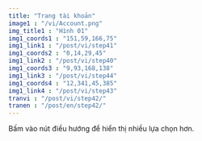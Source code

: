 ```yaml
---
title: "Trang tài khoản"
image1 : "/vi/Account.png"
img_title1 : "Hình 01"
img1_coords1 : "151,59,166,75"
img1_link1 : "/post/vi/step41"
img1_coords2 : "0,14,29,45"
img1_link2 : "/post/vi/step40"
img1_coords3 : "9,93,168,138"
img1_link3 : "/post/vi/step44"
img1_coords4 : "12,341,45,385"
img1_link4 : "/post/vi/step43"
tranvi : "/post/vi/step42/"
tranen : "/post/en/step42/"
---
```

Bấm vào nút điều hướng để hiển thị nhiều lựa chọn hơn.